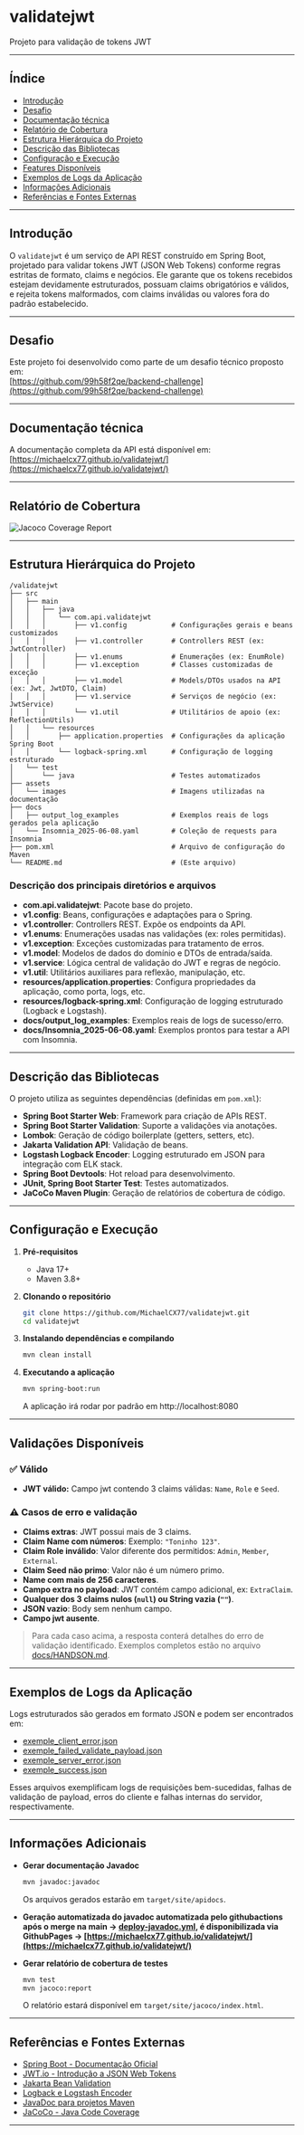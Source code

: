 # validatejwt

Projeto para validação de tokens JWT

---

## Índice

- [Introdução](#introdução)
- [Desafio](#desafio)
- [Documentação técnica](#documentação-técnica)
- [Relatório de Cobertura](#relatório-de-cobertura)
- [Estrutura Hierárquica do Projeto](#estrutura-hierárquica-do-projeto)
- [Descrição das Bibliotecas](#descrição-das-bibliotecas)
- [Configuração e Execução](#configuração-e-execução)
- [Features Disponíveis](#features-disponíveis)
- [Exemplos de Logs da Aplicação](#exemplos-de-logs-da-aplicação)
- [Informações Adicionais](#informações-adicionais)
- [Referências e Fontes Externas](#referências-e-fontes-externas)

---

## Introdução

O `validatejwt` é um serviço de API REST construído em Spring Boot, projetado para validar tokens JWT (JSON Web Tokens) conforme regras estritas de formato, claims e negócios. Ele garante que os tokens recebidos estejam devidamente estruturados, possuam claims obrigatórios e válidos, e rejeita tokens malformados, com claims inválidas ou valores fora do padrão estabelecido.

---

## Desafio

Este projeto foi desenvolvido como parte de um desafio técnico proposto em:  
[https://github.com/99h58f2qe/backend-challenge](https://github.com/99h58f2qe/backend-challenge)

---

## Documentação técnica

A documentação completa da API está disponível em:  
[https://michaelcx77.github.io/validatejwt/](https://michaelcx77.github.io/validatejwt/)

---

## Relatório de Cobertura

![Jacoco Coverage Report](assets/images/jacoco_coverage_report.jpg)

---

## Estrutura Hierárquica do Projeto

```
/validatejwt
├── src
│   ├── main
│   │   ├── java
│   │   │   └── com.api.validatejwt
│   │   │       ├── v1.config           # Configurações gerais e beans customizados
│   │   │       ├── v1.controller       # Controllers REST (ex: JwtController)
│   │   │       ├── v1.enums            # Enumerações (ex: EnumRole)
│   │   │       ├── v1.exception        # Classes customizadas de exceção
│   │   │       ├── v1.model            # Models/DTOs usados na API (ex: Jwt, JwtDTO, Claim)
│   │   │       ├── v1.service          # Serviços de negócio (ex: JwtService)
│   │   │       └── v1.util             # Utilitários de apoio (ex: ReflectionUtils)
│   │   └── resources
│   │       ├── application.properties  # Configurações da aplicação Spring Boot
│   │       └── logback-spring.xml      # Configuração de logging estruturado
│   └── test
│       └── java                        # Testes automatizados
├── assets
│   └── images                          # Imagens utilizadas na documentação
├── docs
│   ├── output_log_examples             # Exemplos reais de logs gerados pela aplicação
│   └── Insomnia_2025-06-08.yaml        # Coleção de requests para Insomnia
├── pom.xml                             # Arquivo de configuração do Maven
└── README.md                           # (Este arquivo)
```

### Descrição dos principais diretórios e arquivos

- **com.api.validatejwt**: Pacote base do projeto.
- **v1.config**: Beans, configurações e adaptações para o Spring.
- **v1.controller**: Controllers REST. Expõe os endpoints da API.
- **v1.enums**: Enumerações usadas nas validações (ex: roles permitidas).
- **v1.exception**: Exceções customizadas para tratamento de erros.
- **v1.model**: Modelos de dados do domínio e DTOs de entrada/saída.
- **v1.service**: Lógica central de validação do JWT e regras de negócio.
- **v1.util**: Utilitários auxiliares para reflexão, manipulação, etc.
- **resources/application.properties**: Configura propriedades da aplicação, como porta, logs, etc.
- **resources/logback-spring.xml**: Configuração de logging estruturado (Logback e Logstash).
- **docs/output_log_examples**: Exemplos reais de logs de sucesso/erro.
- **docs/Insomnia_2025-06-08.yaml**: Exemplos prontos para testar a API com Insomnia.

---

## Descrição das Bibliotecas

O projeto utiliza as seguintes dependências (definidas em `pom.xml`):

- **Spring Boot Starter Web**: Framework para criação de APIs REST.
- **Spring Boot Starter Validation**: Suporte a validações via anotações.
- **Lombok**: Geração de código boilerplate (getters, setters, etc).
- **Jakarta Validation API**: Validação de beans.
- **Logstash Logback Encoder**: Logging estruturado em JSON para integração com ELK stack.
- **Spring Boot Devtools**: Hot reload para desenvolvimento.
- **JUnit, Spring Boot Starter Test**: Testes automatizados.
- **JaCoCo Maven Plugin**: Geração de relatórios de cobertura de código.

---

## Configuração e Execução

1. **Pré-requisitos**
   - Java 17+
   - Maven 3.8+

2. **Clonando o repositório**
   ```bash
   git clone https://github.com/MichaelCX77/validatejwt.git
   cd validatejwt
   ```

3. **Instalando dependências e compilando**
   ```bash
   mvn clean install
   ```

4. **Executando a aplicação**
   ```bash
   mvn spring-boot:run
   ```
   A aplicação irá rodar por padrão em http://localhost:8080

---

## Validações Disponíveis

### ✅ Válido  
- **JWT válido:** Campo jwt contendo 3 claims válidas: `Name`, `Role` e `Seed`.  

### ⚠️ Casos de erro e validação
- **Claims extras**: JWT possui mais de 3 claims.
- **Claim Name com números**: Exemplo: `"Toninho 123"`.
- **Claim Role inválido**: Valor diferente dos permitidos: `Admin`, `Member`, `External`.
- **Claim Seed não primo**: Valor não é um número primo.
- **Name com mais de 256 caracteres**.
- **Campo extra no payload**: JWT contém campo adicional, ex: `ExtraClaim`.
- **Qualquer dos 3 claims nulos (`null`) ou String vazia (`""`)**.
- **JSON vazio**: Body sem nenhum campo.
- **Campo jwt ausente**.

> Para cada caso acima, a resposta conterá detalhes do erro de validação identificado. Exemplos completos estão no arquivo [docs/HANDSON.md](docs/HANDSON.md).

---

## Exemplos de Logs da Aplicação

Logs estruturados são gerados em formato JSON e podem ser encontrados em:

- [exemple_client_error.json](docs/output_log_examples/exemple_client_error.json)  
- [exemple_failed_validate_payload.json](docs/output_log_examples/exemple_failed_validate_payload.json)  
- [exemple_server_error.json](docs/output_log_examples/exemple_server_error.json)  
- [exemple_success.json](docs/output_log_examples/exemple_success.json)  

Esses arquivos exemplificam logs de requisições bem-sucedidas, falhas de validação de payload, erros do cliente e falhas internas do servidor, respectivamente.

---

## Informações Adicionais

- **Gerar documentação Javadoc**
  ```bash
  mvn javadoc:javadoc
  ```
  Os arquivos gerados estarão em `target/site/apidocs`.
- **Geração automatizada do javadoc automatizada pelo githubactions após o merge na main -> [deploy-javadoc.yml](.github/workflows/deploy-javadoc.yml), é disponibilizada via GithubPages -> [https://michaelcx77.github.io/validatejwt/](https://michaelcx77.github.io/validatejwt/)**

- **Gerar relatório de cobertura de testes**
  ```bash
  mvn test
  mvn jacoco:report
  ```
  O relatório estará disponível em `target/site/jacoco/index.html`.

---

## Referências e Fontes Externas

- [Spring Boot - Documentação Oficial](https://spring.io/projects/spring-boot)
- [JWT.io - Introdução a JSON Web Tokens](https://jwt.io/introduction)
- [Jakarta Bean Validation](https://beanvalidation.org/)
- [Logback e Logstash Encoder](https://github.com/logstash/logstash-logback-encoder)
- [JavaDoc para projetos Maven](https://maven.apache.org/plugins/maven-javadoc-plugin/)
- [JaCoCo - Java Code Coverage](https://www.jacoco.org/jacoco/)

---
 